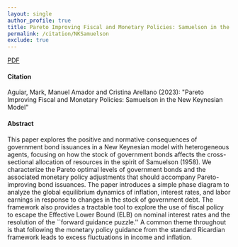 ```yaml
---
layout: single 
author_profile: true 
title: Pareto Improving Fiscal and Monetary Policies: Samuelson in the New Keynesian Model 
permalink: /citation/NKSamuelson
exclude: true
---
```


[PDF](https://markaguiar.github.io/files/AAA_Forever_Young.pdf)
#### Citation

Aguiar, Mark, Manuel Amador and Cristina Arellano (2023): "Pareto Improving Fiscal and Monetary Policies: Samuelson in the New Keynesian Model"

#### Abstract

This paper explores the positive and normative consequences of government bond issuances in a New Keynesian model with heterogeneous agents, focusing on how the stock of government bonds affects the cross-sectional allocation of resources in the spirit of Samuelson (1958).  We characterize the Pareto optimal levels of government bonds and the associated monetary policy adjustments that should accompany Pareto-improving bond issuances.   The paper introduces a simple phase diagram to analyze the global equilibrium dynamics of inflation, interest rates, and labor earnings in response to changes in the stock of government debt.   The framework also provides a tractable tool to explore  the use of fiscal policy to escape the Effective Lower Bound (ELB) on nominal interest rates and the resolution of the ``forward guidance puzzle.''  A common theme throughout is that following the monetary policy guidance from the standard Ricardian framework leads to excess fluctuations in income and inflation. 